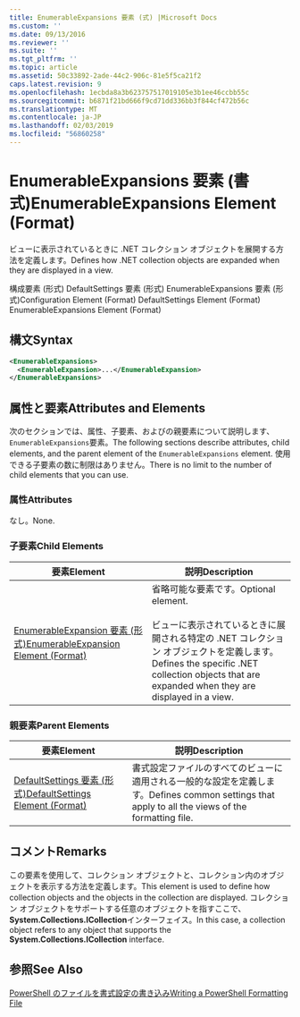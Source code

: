 ```yaml
---
title: EnumerableExpansions 要素 (式) |Microsoft Docs
ms.custom: ''
ms.date: 09/13/2016
ms.reviewer: ''
ms.suite: ''
ms.tgt_pltfrm: ''
ms.topic: article
ms.assetid: 50c33892-2ade-44c2-906c-81e5f5ca21f2
caps.latest.revision: 9
ms.openlocfilehash: 1ecbda8a3b623757517019105e3b1ee46ccbb55c
ms.sourcegitcommit: b6871f21bd666f9cd71dd336bb3f844cf472b56c
ms.translationtype: MT
ms.contentlocale: ja-JP
ms.lasthandoff: 02/03/2019
ms.locfileid: "56860258"
---
```

# <a name="enumerableexpansions-element-format"></a><span data-ttu-id="9680e-102">EnumerableExpansions 要素 (書式)</span><span class="sxs-lookup"><span data-stu-id="9680e-102">EnumerableExpansions Element (Format)</span></span>

<span data-ttu-id="9680e-103">ビューに表示されているときに .NET コレクション オブジェクトを展開する方法を定義します。</span><span class="sxs-lookup"><span data-stu-id="9680e-103">Defines how .NET collection objects are expanded when they are displayed in a view.</span></span>

<span data-ttu-id="9680e-104">構成要素 (形式) DefaultSettings 要素 (形式) EnumerableExpansions 要素 (形式)</span><span class="sxs-lookup"><span data-stu-id="9680e-104">Configuration Element (Format) DefaultSettings Element (Format) EnumerableExpansions Element (Format)</span></span>

## <a name="syntax"></a><span data-ttu-id="9680e-105">構文</span><span class="sxs-lookup"><span data-stu-id="9680e-105">Syntax</span></span>

```xml
<EnumerableExpansions>
  <EnumerableExpansion>...</EnumerableExpansion>
</EnumerableExpansions>
```

## <a name="attributes-and-elements"></a><span data-ttu-id="9680e-106">属性と要素</span><span class="sxs-lookup"><span data-stu-id="9680e-106">Attributes and Elements</span></span>

<span data-ttu-id="9680e-107">次のセクションでは、属性、子要素、およびの親要素について説明します、`EnumerableExpansions`要素。</span><span class="sxs-lookup"><span data-stu-id="9680e-107">The following sections describe attributes, child elements, and the parent element of the `EnumerableExpansions` element.</span></span> <span data-ttu-id="9680e-108">使用できる子要素の数に制限はありません。</span><span class="sxs-lookup"><span data-stu-id="9680e-108">There is no limit to the number of child elements that you can use.</span></span>

### <a name="attributes"></a><span data-ttu-id="9680e-109">属性</span><span class="sxs-lookup"><span data-stu-id="9680e-109">Attributes</span></span>

<span data-ttu-id="9680e-110">なし。</span><span class="sxs-lookup"><span data-stu-id="9680e-110">None.</span></span>

### <a name="child-elements"></a><span data-ttu-id="9680e-111">子要素</span><span class="sxs-lookup"><span data-stu-id="9680e-111">Child Elements</span></span>

|<span data-ttu-id="9680e-112">要素</span><span class="sxs-lookup"><span data-stu-id="9680e-112">Element</span></span>|<span data-ttu-id="9680e-113">説明</span><span class="sxs-lookup"><span data-stu-id="9680e-113">Description</span></span>|
|-------------|-----------------|
|[<span data-ttu-id="9680e-114">EnumerableExpansion 要素 (形式)</span><span class="sxs-lookup"><span data-stu-id="9680e-114">EnumerableExpansion Element (Format)</span></span>](./enumerableexpansion-element-format.md)|<span data-ttu-id="9680e-115">省略可能な要素です。</span><span class="sxs-lookup"><span data-stu-id="9680e-115">Optional element.</span></span><br /><br /> <span data-ttu-id="9680e-116">ビューに表示されているときに展開される特定の .NET コレクション オブジェクトを定義します。</span><span class="sxs-lookup"><span data-stu-id="9680e-116">Defines the specific .NET collection objects that are expanded when they are displayed in a view.</span></span>|

### <a name="parent-elements"></a><span data-ttu-id="9680e-117">親要素</span><span class="sxs-lookup"><span data-stu-id="9680e-117">Parent Elements</span></span>

|<span data-ttu-id="9680e-118">要素</span><span class="sxs-lookup"><span data-stu-id="9680e-118">Element</span></span>|<span data-ttu-id="9680e-119">説明</span><span class="sxs-lookup"><span data-stu-id="9680e-119">Description</span></span>|
|-------------|-----------------|
|[<span data-ttu-id="9680e-120">DefaultSettings 要素 (形式)</span><span class="sxs-lookup"><span data-stu-id="9680e-120">DefaultSettings Element (Format)</span></span>](./defaultsettings-element-format.md)|<span data-ttu-id="9680e-121">書式設定ファイルのすべてのビューに適用される一般的な設定を定義します。</span><span class="sxs-lookup"><span data-stu-id="9680e-121">Defines common settings that apply to all the views of the formatting file.</span></span>|

## <a name="remarks"></a><span data-ttu-id="9680e-122">コメント</span><span class="sxs-lookup"><span data-stu-id="9680e-122">Remarks</span></span>

<span data-ttu-id="9680e-123">この要素を使用して、コレクション オブジェクトと、コレクション内のオブジェクトを表示する方法を定義します。</span><span class="sxs-lookup"><span data-stu-id="9680e-123">This element is used to define how collection objects and the objects in the collection are displayed.</span></span> <span data-ttu-id="9680e-124">コレクション オブジェクトをサポートする任意のオブジェクトを指すここで、 **System.Collections.ICollection**インターフェイス。</span><span class="sxs-lookup"><span data-stu-id="9680e-124">In this case, a collection object refers to any object that supports the  **System.Collections.ICollection** interface.</span></span>

## <a name="see-also"></a><span data-ttu-id="9680e-125">参照</span><span class="sxs-lookup"><span data-stu-id="9680e-125">See Also</span></span>

[<span data-ttu-id="9680e-126">PowerShell のファイルを書式設定の書き込み</span><span class="sxs-lookup"><span data-stu-id="9680e-126">Writing a PowerShell Formatting File</span></span>](./writing-a-powershell-formatting-file.md)
